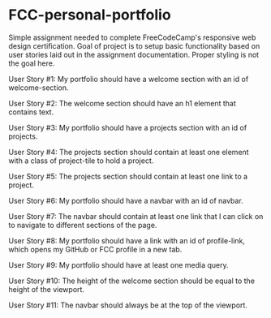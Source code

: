 # FCC-personal-portfolio

Simple assignment needed to complete FreeCodeCamp's responsive web design certification. Goal of project is to setup basic functionality based on user stories laid out in the assignment documentation. Proper styling is not the goal here.

User Story #1: My portfolio should have a welcome section with an id of welcome-section.

User Story #2: The welcome section should have an h1 element that contains text.

User Story #3: My portfolio should have a projects section with an id of projects.

User Story #4: The projects section should contain at least one element with a class of project-tile to hold a project.

User Story #5: The projects section should contain at least one link to a project.

User Story #6: My portfolio should have a navbar with an id of navbar.

User Story #7: The navbar should contain at least one link that I can click on to navigate to different sections of the page.

User Story #8: My portfolio should have a link with an id of profile-link, which opens my GitHub or FCC profile in a new tab.

User Story #9: My portfolio should have at least one media query.

User Story #10: The height of the welcome section should be equal to the height of the viewport.

User Story #11: The navbar should always be at the top of the viewport.
